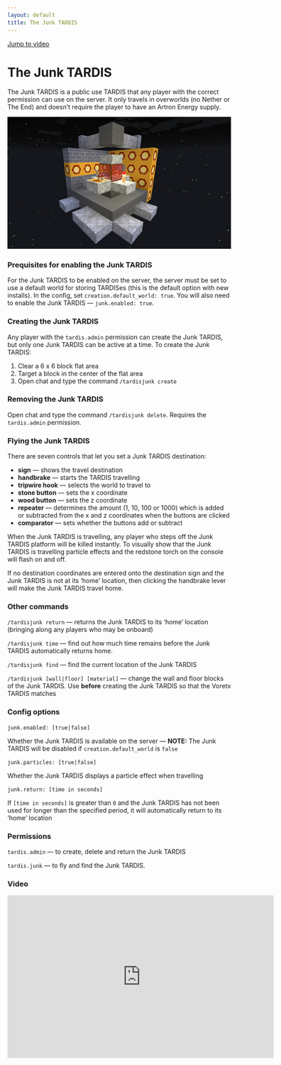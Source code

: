 ```yaml
---
layout: default
title: The Junk TARDIS
---
```


[Jump to video](#video)

# The Junk TARDIS

The Junk TARDIS is a public use TARDIS that any player with the correct permission can use on the server. It only travels in overworlds (no Nether or The End) and doesn’t require the player to have an Artron Energy supply.

![Junk TARDIS](images/docs/junk.jpg)

### Prequisites for enabling the Junk TARDIS

For the Junk TARDIS to be enabled on the server, the server must be set to use a default world for storing TARDISes (this is the default option with new installs). In the config, set `creation.default_world: true`. You will also need to enable the Junk TARDIS — `junk.enabled: true`.

### Creating the Junk TARDIS

Any player with the `tardis.admin` permission can create the Junk TARDIS, but only one Junk TARDIS can be active at a time. To create the Junk TARDIS:

1. Clear a 6 x 6 block flat area
2. Target a block in the center of the flat area
3. Open chat and type the command `/tardisjunk create`

### Removing the Junk TARDIS

Open chat and type the command `/tardisjunk delete`. Requires the `tardis.admin` permission.

### Flying the Junk TARDIS

There are seven controls that let you set a Junk TARDIS destination:

- **sign** — shows the travel destination
- **handbrake** — starts the TARDIS travelling
- **tripwire hook** — selects the world to travel to
- **stone button** — sets the x coordinate
- **wood button** — sets the z coordinate
- **repeater** — determines the amount (1, 10, 100 or 1000) which is added or subtracted from the x and z coordinates when the buttons are clicked
- **comparator** — sets whether the buttons add or subtract

When the Junk TARDIS is travelling, any player who steps off the Junk TARDIS platform will be killed instantly. To visually show that the Junk TARDIS is travelling particle effects and the redstone torch on the console will flash on and off.

If no destination coordinates are entered onto the destination sign and the Junk TARDIS is not at its ‘home’ location, then clicking the handbrake lever will make the Junk TARDIS travel home.

### Other commands

`/tardisjunk return` — returns the Junk TARDIS to its ‘home’ location (bringing along any players who may be onboard)

`/tardisjunk time` — find out how much time remains before the Junk TARDIS automatically returns home.

`/tardisjunk find` — find the current location of the Junk TARDIS

`/tardisjunk [wall|floor] [material]` — change the wall and floor blocks of the Junk TARDIS. Use **before** creating the Junk TARDIS so that the Voretx TARDIS matches

### Config options

    junk.enabled: [true|false]

Whether the Junk TARDIS is available on the server — **NOTE:** The Junk TARDIS will be disabled if `creation.default_world` is `false`

    junk.particles: [true|false]

Whether the Junk TARDIS displays a particle effect when travelling

    junk.return: [time in seconds]

If `[time in seconds]` is greater than `0` and the Junk TARDIS has not been used for longer than the specified period, it will automatically return to its ‘home’ location

### Permissions

`tardis.admin` — to create, delete and return the Junk TARDIS

`tardis.junk` — to fly and find the Junk TARDIS.

### Video
<iframe src="https://player.vimeo.com/video/139185257" width="600" height="366" frameborder="0" webkitallowfullscreen mozallowfullscreen allowfullscreen></iframe>